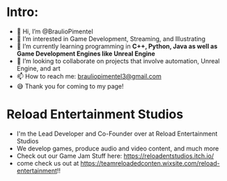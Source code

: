 # Intro:

- 👋 Hi, I’m @BraulioPimentel
- 👀 I’m interested in Game Development, Streaming, and Illustrating
- 🌱 I’m currently learning programming in **C++, Python, Java as well as Game Development Engines like Unreal Engine**
- 💞️ I’m looking to collaborate on projects that involve automation, Unreal Engine, and art
- 📫 How to reach me: brauliopimentel3@gmail.com
- 😅 Thank you for coming to my page!

# Reload Entertainment Studios

- I'm the Lead Developer and Co-Founder over at Reload Entertainment Studios
- We develop games, produce audio and video content, and much more
- Check out our Game Jam Stuff here: https://reloadentstudios.itch.io/
- come check us out at https://teamreloadedconten.wixsite.com/reload-entertainment!!

<!---
BraulioPimentel/BraulioPimentel is a ✨ special ✨ repository because its `README.md` (this file) appears on your GitHub profile.
You can click the Preview link to take a look at your changes.
--->
